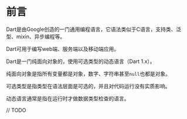 # 前言

Dart是由Google创造的一门通用编程语言，它语法类似于C语言，支持类、泛型、mixin、异步编程等。

Dart可用于编写web端、服务端以及移动端应用。

Dart是一门纯面向对象的，使用可选类型的动态语言（Dart 1.x）。

纯面向对象是指所有变量都是对象，数字、字符串甚至`null`也都是对象。

可选类型是指类型在语法层面是可选的，并且对代码运行没有实质影响。

动态语言通常是指在运行时才做数据类型检查的语言。

// TODO



